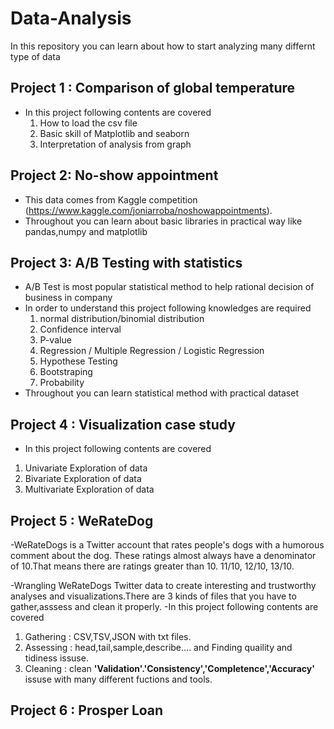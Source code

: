 # Data-Analysis 

In this repository you can learn about how to start analyzing many differnt type of data 


## Project 1 : Comparison of global temperature 
- In this project following contents are covered
  1. How to load the csv file
  2. Basic skill of Matplotlib and seaborn 
  3. Interpretation of analysis from graph 

## Project 2: No-show appointment 
- This data comes from Kaggle competition (https://www.kaggle.com/joniarroba/noshowappointments).
- Throughout you can learn about basic libraries in practical way like pandas,numpy and matplotlib

## Project 3: A/B Testing with statistics
- A/B Test is most popular statistical method to help rational decision of business in company
- In order to understand this project following knowledges are required
  1. normal distribution/binomial distribution 
  2. Confidence interval 
  3. P-value
  4. Regression / Multiple Regression / Logistic Regression 
  5. Hypothese Testing 
  6. Bootstraping 
  7. Probability 
- Throughout you can learn statistical method with practical dataset


## Project 4 : Visualization case study 
- In this project following contents are covered
  
 1. Univariate Exploration of data 
 2. Bivariate Exploration of data
 3. Multivariate Exploration of data
 

## Project 5 : WeRateDog 
-WeRateDogs is a Twitter account that rates people's dogs with a humorous comment about the dog. These ratings almost always have a denominator of 10.That means there are ratings greater than 10. 11/10, 12/10, 13/10.

-Wrangling WeRateDogs Twitter data to create interesting and trustworthy analyses and visualizations.There are 3 kinds of files that you have to gather,asssess and clean it properly.
-In this project following contents are covered 

 1. Gathering : CSV,TSV,JSON with txt files. 
 2. Assessing : head,tail,sample,describe.... and Finding quaility and tidiness issuse. 
 3. Cleaning : clean **'Validation'.'Consistency','Completence','Accuracy'** issuse with many different fuctions and tools.
 
 
 ## Project 6 : Prosper Loan 
 

